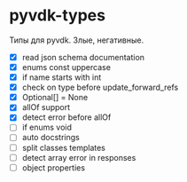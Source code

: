 # pyvdk-types
 Типы для pyvdk. Злые, негативные.

- [x] read json schema documentation
- [x] enums const uppercase
- [x] if name starts with int
- [x] check on type before update_forward_refs
- [x] Optional[] = None
- [x] allOf support
- [x] detect error before allOf
- [ ] if enums void
- [ ] auto docstrings
- [ ] split classes templates
- [ ] detect array error in responses
- [ ] object properties
